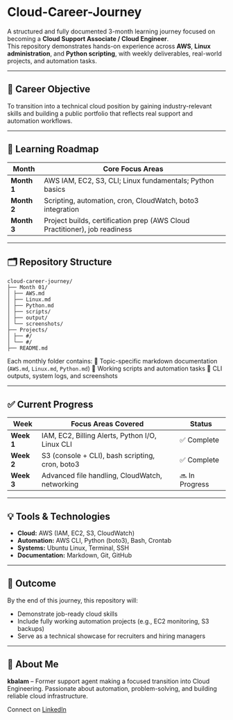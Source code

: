 # Cloud-Career-Journey

A structured and fully documented 3-month learning journey focused on becoming a **Cloud Support Associate / Cloud Engineer**.  
This repository demonstrates hands-on experience across **AWS**, **Linux administration**, and **Python scripting**, with weekly deliverables, real-world projects, and automation tasks.

---

## 📍 Career Objective

To transition into a technical cloud position by gaining industry-relevant skills and building a public portfolio that reflects real support and automation workflows.

---

## 🧭 Learning Roadmap

| Month       | Core Focus Areas                                                           |
|-------------|----------------------------------------------------------------------------|
| **Month 1** | AWS IAM, EC2, S3, CLI; Linux fundamentals; Python basics                   |
| **Month 2** | Scripting, automation, cron, CloudWatch, boto3 integration                 |
| **Month 3** | Project builds, certification prep (AWS Cloud Practitioner), job readiness |

---

## 🗂️ Repository Structure

```
cloud-career-journey/
├── Month 01/
│ ├── AWS.md
│ ├── Linux.md
│ ├── Python.md
│ ├── scripts/
│ ├── output/
│ └── screenshots/
├── Projects/
│ ├── #/
│ └── #/
├── README.md
```

Each monthly folder contains:
 🔹 Topic-specific markdown documentation (`AWS.md`, `Linux.md`, `Python.md`)
 🔹 Working scripts and automation tasks
 🔹 CLI outputs, system logs, and screenshots

---

## ✅ Current Progress

| Week       | Focus Areas Covered                              | Status         |
|------------|--------------------------------------------------|----------------|
| **Week 1** | IAM, EC2, Billing Alerts, Python I/O, Linux CLI  | ✅ Complete    |
| **Week 2** | S3 (console + CLI), bash scripting, cron, boto3  | ✅ Complete    |
| **Week 3** | Advanced file handling, CloudWatch, networking   | 🔜 In Progress |

---

## 💡 Tools & Technologies

- **Cloud:** AWS (IAM, EC2, S3, CloudWatch)
- **Automation:** AWS CLI, Python (boto3), Bash, Crontab
- **Systems:** Ubuntu Linux, Terminal, SSH
- **Documentation:** Markdown, Git, GitHub

---

## 🎯 Outcome

By the end of this journey, this repository will:
- Demonstrate job-ready cloud skills
- Include fully working automation projects (e.g., EC2 monitoring, S3 backups)
- Serve as a technical showcase for recruiters and hiring managers

---

## 🙋 About Me

**kbalam** – Former support agent making a focused transition into Cloud Engineering. Passionate about automation, problem-solving, and building reliable cloud infrastructure.

Connect on [LinkedIn](https://www.linkedin.com/in/kbalam/)
